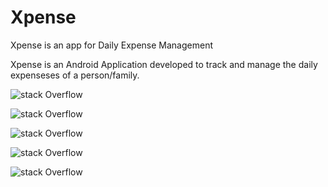 # Xpense
Xpense is an app for Daily Expense Management

Xpense is an Android Application developed to track and manage the daily expenseses of a person/family.

![stack Overflow](Screenshot_20171010-171051.png)

![stack Overflow](Screenshot_20171010-175358.png)

![stack Overflow](Screenshot_20171010-183753.png)

![stack Overflow](Screenshot_20171010-183835.png)

![stack Overflow](Screenshot_20171010-184348.png)
